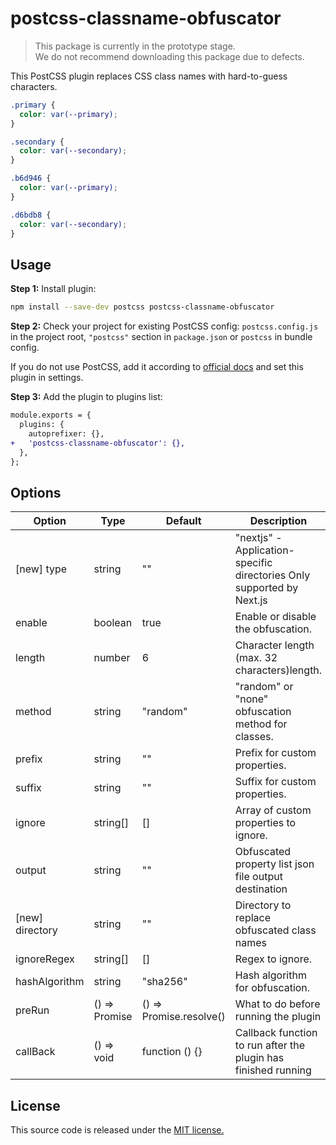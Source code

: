 # postcss-classname-obfuscator

> This package is currently in the prototype stage.<br>
> We do not recommend downloading this package due to defects.

This PostCSS plugin replaces CSS class names with hard-to-guess characters.

```css
.primary {
  color: var(--primary);
}

.secondary {
  color: var(--secondary);
}
```

```css
.b6d946 {
  color: var(--primary);
}

.d6bdb8 {
  color: var(--secondary);
}
```

## Usage

**Step 1:** Install plugin:

```bash
npm install --save-dev postcss postcss-classname-obfuscator
```

**Step 2:** Check your project for existing PostCSS config: `postcss.config.js`
in the project root, `"postcss"` section in `package.json`
or `postcss` in bundle config.

If you do not use PostCSS, add it according to [official docs]
and set this plugin in settings.

**Step 3:** Add the plugin to plugins list:

```diff
module.exports = {
  plugins: {
    autoprefixer: {},
+   'postcss-classname-obfuscator': {},
  },
};
```

## Options

| Option          | Type                | Default                 | Description                                                           |
| --------------- | ------------------- | ----------------------- | --------------------------------------------------------------------- |
| [new] type      | string              | ""                      | "nextjs" - Application-specific directories Only supported by Next.js |
| enable          | boolean             | true                    | Enable or disable the obfuscation.                                    |
| length          | number              | 6                       | Character length (max. 32 characters)length.                          |
| method          | string              | "random"                | "random" or "none" obfuscation method for classes.                    |
| prefix          | string              | ""                      | Prefix for custom properties.                                         |
| suffix          | string              | ""                      | Suffix for custom properties.                                         |
| ignore          | string[]            | []                      | Array of custom properties to ignore.                                 |
| output          | string              | ""                      | Obfuscated property list json file output destination                 |
| [new] directory | string              | ""                      | Directory to replace obfuscated class names                           |
| ignoreRegex     | string[]            | []                      | Regex to ignore.                                                      |
| hashAlgorithm   | string              | "sha256"                | Hash algorithm for obfuscation.                                       |
| preRun          | () => Promise<void> | () => Promise.resolve() | What to do before running the plugin                                  |
| callBack        | () => void          | function () {}          | Callback function to run after the plugin has finished running        |

## License

This source code is released under the [MIT license.]

[MIT license.]: https://opensource.org/licenses/MIT
[official docs]: https://github.com/postcss/postcss#usage
